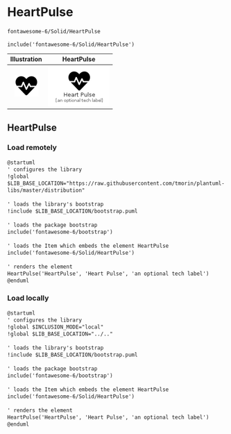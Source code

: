 # HeartPulse


```text
fontawesome-6/Solid/HeartPulse
```

```text
include('fontawesome-6/Solid/HeartPulse')
```



| Illustration | HeartPulse |
| :---: | :---: |
| ![illustration for Illustration](../../fontawesome-6/Solid/HeartPulse.png) | ![illustration for HeartPulse](../../fontawesome-6/Solid/HeartPulse.Local.png) |




## HeartPulse

### Load remotely
```plantuml
@startuml
' configures the library
!global $LIB_BASE_LOCATION="https://raw.githubusercontent.com/tmorin/plantuml-libs/master/distribution"

' loads the library's bootstrap
!include $LIB_BASE_LOCATION/bootstrap.puml

' loads the package bootstrap
include('fontawesome-6/bootstrap')

' loads the Item which embeds the element HeartPulse
include('fontawesome-6/Solid/HeartPulse')

' renders the element
HeartPulse('HeartPulse', 'Heart Pulse', 'an optional tech label')
@enduml
```

### Load locally
```plantuml
@startuml
' configures the library
!global $INCLUSION_MODE="local"
!global $LIB_BASE_LOCATION="../.."

' loads the library's bootstrap
!include $LIB_BASE_LOCATION/bootstrap.puml

' loads the package bootstrap
include('fontawesome-6/bootstrap')

' loads the Item which embeds the element HeartPulse
include('fontawesome-6/Solid/HeartPulse')

' renders the element
HeartPulse('HeartPulse', 'Heart Pulse', 'an optional tech label')
@enduml
```

